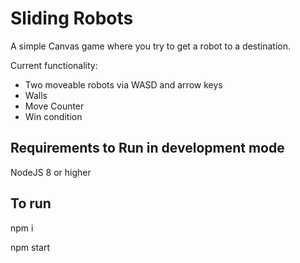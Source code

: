 # Sliding Robots

A simple Canvas game where you try to get a robot to a destination.

Current functionality:

* Two moveable robots via WASD and arrow keys
* Walls
* Move Counter
* Win condition

## Requirements to Run in development mode

NodeJS 8 or higher

## To run

npm i

npm start
